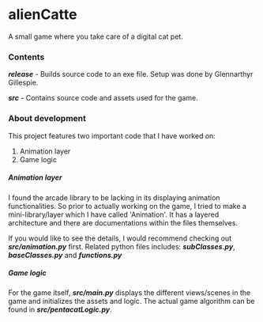 # alienCatte

A small game where you take care of a digital cat pet.

### Contents
***release*** - Builds source code to an exe file. Setup was done by Glennarthyr Gillespie.

***src*** - Contains source code and assets used for the game.


### About development
This project features two important code that I have worked on:
1. Animation layer
2. Game logic


#####  Animation layer
I found the arcade library to be lacking in its displaying animation functionalities.
So prior to actually working on the game, I tried to make a mini-library/layer which I have called 'Animation'.
It has a layered architecture and there are documentations within the files themselves.

If you would like to see the details, I would recommend checking out ***src/animation.py*** first.
Related python files includes: ***subClasses.py***, ***baseClasses.py*** and ***functions.py***


##### Game logic
For the game itself, ***src/main.py*** displays the different views/scenes in the game and initializes the assets and logic.
The actual game algorithm can be found in ***src/pentacatLogic.py***.
